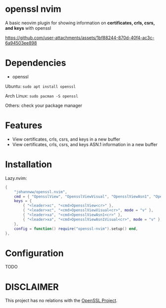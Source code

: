 # openssl nvim

A basic neovim plugin for showing information on **certificates, crls, csrs, and keys** with openssl

https://github.com/user-attachments/assets/1bf88244-870d-40f4-ac3c-6a94503ee898


# Dependencies

- openssl

Ubuntu: ```sudo apt install openssl```

Arch Linux: ```sudo pacman -S openssl```

Others: check your package manager

# Features

- View certificates, crls, csrs, and keys in a new buffer
- View certificates, crls, csrs, and keys ASN.1 information in a new buffer

# Installation

Lazy.nvim:

```lua
{
    "johannww/openssl.nvim",
    cmd = { "OpensslView", "OpensslViewVisual", "OpensslViewAsn1", "OpensslViewAsn1Visual" },
    keys = {
        { "<leader>xc", "<cmd>OpensslView<cr>" },
        { "<leader>xc", "<cmd>OpensslViewVisual<cr>", mode = "v" },
        { "<leader>xa", "<cmd>OpensslViewAsn1<cr>" },
        { "<leader>xa", "<cmd>OpensslViewAsn1Visual<cr>", mode = "v" },
    },
    config = function() require("openssl-nvim").setup() end,
},
```

# Configuration

TODO

# DISCLAIMER

This project has no relations with the [OpenSSL Project](https://github.com/openssl/openssl). 
